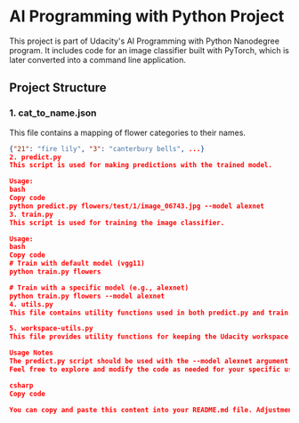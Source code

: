# AI Programming with Python Project

This project is part of Udacity's AI Programming with Python Nanodegree program. It includes code for an image classifier built with PyTorch, which is later converted into a command line application.

## Project Structure

### 1. cat_to_name.json

This file contains a mapping of flower categories to their names.

```json
{"21": "fire lily", "3": "canterbury bells", ...}
2. predict.py
This script is used for making predictions with the trained model.

Usage:
bash
Copy code
python predict.py flowers/test/1/image_06743.jpg --model alexnet
3. train.py
This script is used for training the image classifier.

Usage:
bash
Copy code
# Train with default model (vgg11)
python train.py flowers

# Train with a specific model (e.g., alexnet)
python train.py flowers --model alexnet
4. utils.py
This file contains utility functions used in both predict.py and train.py. It includes data loading and transformations.

5. workspace-utils.py
This file provides utility functions for keeping the Udacity workspace active during training. It helps prevent the workspace from going idle.

Usage Notes
The predict.py script should be used with the --model alexnet argument when using the provided checkpoint trained on alexnet. For VGG, a separate checkpoint should be created.
Feel free to explore and modify the code as needed for your specific use case. Happy coding!

csharp
Copy code

You can copy and paste this content into your README.md file. Adjustments can be mad
